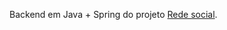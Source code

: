 Backend em Java + Spring do projeto [Rede social](https://github.com/mateusscheper/rede-social-angular-front.).